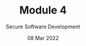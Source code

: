 ---
title: Module 4
subtitle: Secure Software Development
layout: default
modal-id: 4
date: 08 Mar 2022
img: module-4.jpg
thumbnail: module-4.jpg
alt: image-alt
project-date: 20 Sep 2022
tutor: Dr Stelios Sotiriadis
unit: 12
description: Secure Software Development
---
